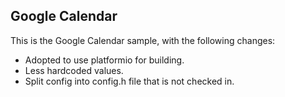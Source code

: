 Google Calendar
---------------
This is the Google Calendar sample, with the following changes:

* Adopted to use platformio for building.
* Less hardcoded values.
* Split config into config.h file that is not checked in.

